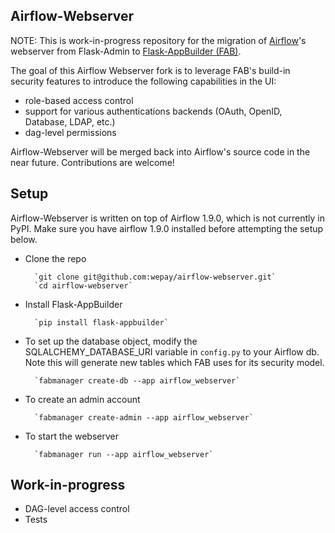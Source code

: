 Airflow-Webserver
--------------------------------------------------------------

NOTE: This is work-in-progress repository for the migration of [Airflow](https://github.com/apache/incubator-airflow)'s webserver from Flask-Admin to [Flask-AppBuilder (FAB)](https://github.com/dpgaspar/Flask-AppBuilder).

The goal of this Airflow Webserver fork is to leverage FAB's build-in security features to introduce the following capabilities in the UI:
- role-based access control
- support for various authentications backends (OAuth, OpenID, Database, LDAP, etc.)
- dag-level permissions

Airflow-Webserver will be merged back into Airflow's source code in the near future. Contributions are welcome!

Setup
--------------------------------------------------------------

Airflow-Webserver is written on top of Airflow 1.9.0, which is not currently in PyPI. Make sure you have airflow 1.9.0 installed before attempting the setup below.

- Clone the repo

        `git clone git@github.com:wepay/airflow-webserver.git`
        `cd airflow-webserver`

- Install Flask-AppBuilder

        `pip install flask-appbuilder`

- To set up the database object, modify the SQLALCHEMY_DATABASE_URI variable in `config.py` to your Airflow db.
  Note this will generate new tables which FAB uses for its security model.
  
        `fabmanager create-db --app airflow_webserver`

- To create an admin account

        `fabmanager create-admin --app airflow_webserver`

- To start the webserver

        `fabmanager run --app airflow_webserver`


Work-in-progress
--------------------------------------------------------------

- DAG-level access control
- Tests